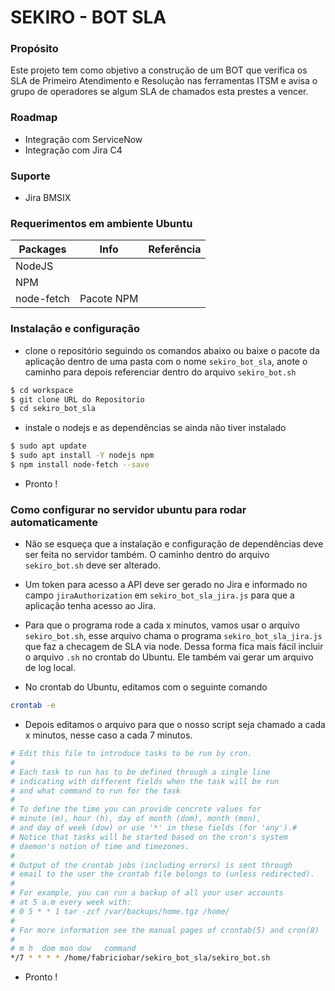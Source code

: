 # SEKIRO - BOT SLA

### Propósito
Este projeto tem como objetivo a construção de um BOT que verifica os SLA de Primeiro Atendimento e Resolução nas ferramentas ITSM e avisa o grupo de operadores se algum SLA de chamados esta prestes a vencer.

### Roadmap
- Integração com ServiceNow
- Integração com Jira C4

### Suporte
- Jira BMSIX

### Requerimentos em ambiente Ubuntu
| Packages | Info | Referência |
| ------ | ------ | ------ |
| NodeJS |  |  |
| NPM |  |  |
| node-fetch | Pacote NPM |  |

### Instalação e configuração

- clone o repositório seguindo os comandos abaixo ou baixe o pacote da aplicação dentro de uma pasta com o nome `sekiro_bot_sla`, anote o caminho para depois referenciar dentro do arquivo `sekiro_bot.sh`
```sh
$ cd workspace
$ git clone URL do Repositorio
$ cd sekiro_bot_sla
```
- instale o nodejs e as dependências se ainda não tiver instalado
```sh
$ sudo apt update
$ sudo apt install -Y nodejs npm
$ npm install node-fetch --save
```
- Pronto !

### Como configurar no servidor ubuntu para rodar automaticamente
- Não se esqueça que a instalação e configuração de dependências deve ser feita no servidor também. O caminho dentro do arquivo `sekiro_bot.sh` deve ser alterado.

- Um token para acesso a API deve ser gerado no Jira e informado no campo `jiraAuthorization` em `sekiro_bot_sla_jira.js` para que a aplicação tenha acesso ao Jira.

- Para que o programa rode a cada x minutos, vamos usar o arquivo `sekiro_bot.sh`, esse arquivo chama o programa `sekiro_bot_sla_jira.js` que faz a checagem de SLA via node. Dessa forma fica mais fácil incluir o arquivo `.sh` no crontab do Ubuntu. Ele também vai gerar um arquivo de log local.

- No crontab do Ubuntu, editamos com o seguinte comando
```sh
crontab -e
```

- Depois editamos o arquivo para que o nosso script seja chamado a cada x minutos, nesse caso a cada 7 minutos.
```sh
# Edit this file to introduce tasks to be run by cron.
#
# Each task to run has to be defined through a single line
# indicating with different fields when the task will be run
# and what command to run for the task
#
# To define the time you can provide concrete values for
# minute (m), hour (h), day of month (dom), month (mon),
# and day of week (dow) or use '*' in these fields (for 'any').#
# Notice that tasks will be started based on the cron's system
# daemon's notion of time and timezones.
#
# Output of the crontab jobs (including errors) is sent through
# email to the user the crontab file belongs to (unless redirected).
#
# For example, you can run a backup of all your user accounts
# at 5 a.m every week with:
# 0 5 * * 1 tar -zcf /var/backups/home.tgz /home/
#
# For more information see the manual pages of crontab(5) and cron(8)
#
# m h  dom mon dow   command
*/7 * * * * /home/fabriciobar/sekiro_bot_sla/sekiro_bot.sh
```

- Pronto !


